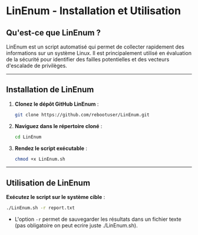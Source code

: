 # LinEnum - Installation et Utilisation

## Qu'est-ce que LinEnum ?
LinEnum est un script automatisé qui permet de collecter rapidement des informations sur un système Linux. Il est principalement utilisé en évaluation de la sécurité pour identifier des failles potentielles et des vecteurs d'escalade de privilèges.

---

## Installation de LinEnum
1. **Clonez le dépôt GitHub LinEnum** :
   ```bash
   git clone https://github.com/rebootuser/LinEnum.git
   ```

2. **Naviguez dans le répertoire cloné** :
   ```bash
   cd LinEnum
   ```

3. **Rendez le script exécutable** :
   ```bash
   chmod +x LinEnum.sh
   ```

---

## Utilisation de LinEnum
**Exécutez le script sur le système cible** :
   ```bash
   ./LinEnum.sh -r report.txt
   ```
   - L'option `-r` permet de sauvegarder les résultats dans un fichier texte (pas obligatoire on peut ecrire juste ./LinEnum.sh).
